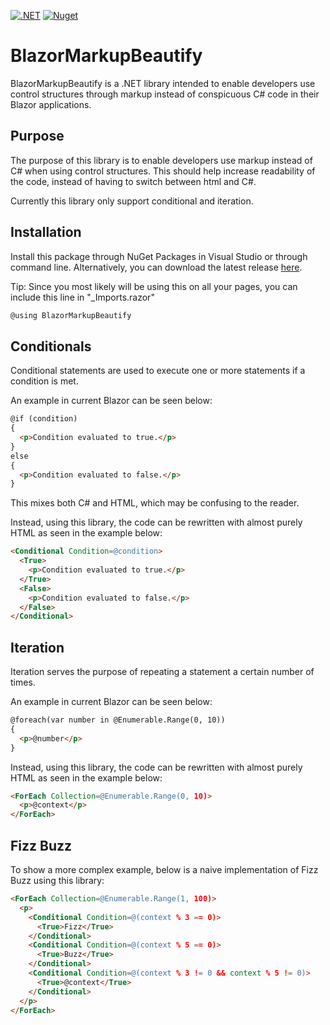 [![.NET](https://github.com/jacobtonder/BlazorMarkupBeautify/actions/workflows/dotnet.yml/badge.svg)](https://github.com/jacobtonder/BlazorMarkupBeautify/actions/workflows/dotnet.yml)
[![Nuget](https://img.shields.io/nuget/v/BlazorMarkupBeautify)](https://www.nuget.org/packages/BlazorMarkupBeautify/)

# BlazorMarkupBeautify

BlazorMarkupBeautify is a .NET library intended to enable developers use control structures through markup instead of conspicuous C# code in their Blazor applications.  

## Purpose

The purpose of this library is to enable developers use markup instead of C# when using control structures. This should help increase readability of the code, instead of having to switch between html and C#.

Currently this library only support conditional and iteration.

## Installation

Install this package through NuGet Packages in Visual Studio or through command line. Alternatively, you can download the latest release [here](https://github.com/jacobtonder/BlazorMarkupBeautify/releases).

Tip: Since you most likely will be using this on all your pages, you can include this line in "_Imports.razor"
```csharp
@using BlazorMarkupBeautify
```

## Conditionals

Conditional statements are used to execute one or more statements if a condition is met.

An example in current Blazor can be seen below:
```html
@if (condition)
{
  <p>Condition evaluated to true.</p>
}
else 
{
  <p>Condition evaluated to false.</p>
}
```

This mixes both C# and HTML, which may be confusing to the reader.

Instead, using this library, the code can be rewritten with almost purely HTML as seen in the example below:
```html
<Conditional Condition=@condition>
  <True>
    <p>Condition evaluated to true.</p>
  </True>
  <False>
    <p>Condition evaluated to false.</p>
  </False>
</Conditional>
```

## Iteration

Iteration serves the purpose of repeating a statement a certain number of times.

An example in current Blazor can be seen below:
```html
@foreach(var number in @Enumerable.Range(0, 10))
{
  <p>@number</p>
}
```

Instead, using this library, the code can be rewritten with almost purely HTML as seen in the example below:
```html
<ForEach Collection=@Enumerable.Range(0, 10)>
  <p>@context</p>
</ForEach>
```

## Fizz Buzz

To show a more complex example, below is a naive implementation of Fizz Buzz using this library:

```html
<ForEach Collection=@Enumerable.Range(1, 100)>
  <p>
    <Conditional Condition=@(context % 3 == 0)>
      <True>Fizz</True>
    </Conditional>
    <Conditional Condition=@(context % 5 == 0)>
      <True>Buzz</True>
    </Conditional>
    <Conditional Condition=@(context % 3 != 0 && context % 5 != 0)>
      <True>@context</True>
    </Conditional>
  </p>
</ForEach>
```
